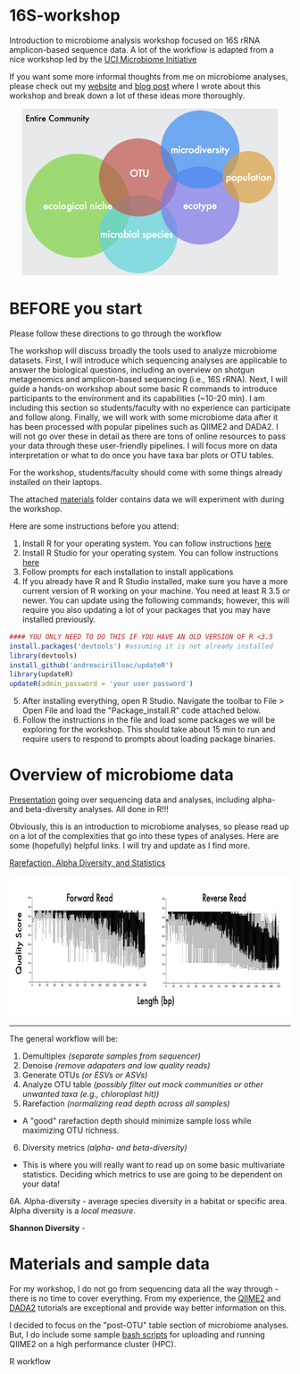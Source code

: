 # 16S-workshop
Introduction to microbiome analysis workshop focused on 16S rRNA amplicon-based sequence data. A lot of the workflow is adapted from a nice workshop led by the [UCI Microbiome Initiative](http://microbiome.uci.edu/)

If you want some more informal thoughts from me on microbiome analyses, please check out my [website](https://www.abchase.co) and [blog post](http://www.abchase.co/blog/intro-to-microbiome-analyses) where I wrote about this workshop and break down a lot of these ideas more thoroughly.

<p align="center">
  <img width="460" height="300" src="images/conceptual-schematic.png">
</p>

# BEFORE you start
Please follow these directions to go through the workflow

The workshop will discuss broadly the tools used to analyze microbiome datasets. First, I will introduce which sequencing analyses are applicable to answer the biological questions, including an overview on shotgun metagenomics and amplicon-based sequencing (i.e., 16S rRNA). Next, I will guide a hands-on workshop about some basic R commands to introduce participants to the environment and its capabilities (~10-20 min). I am including this section so students/faculty with no experience can participate and follow along. Finally, we will work with some microbiome data after it has been processed with popular pipelines such as QIIME2 and DADA2. I will not go over these in detail as there are tons of online resources to pass your data through these user-friendly pipelines. I will focus more on data interpretation or what to do once you have taxa bar plots or OTU tables.

For the workshop, students/faculty should come with some things already installed on their laptops. 

The attached [materials](https://github.com/alex-b-chase/16S-workshop/tree/master/materials) folder contains data we will experiment with during the workshop.

Here are some instructions before you attend:
1. Install R for your operating system. You can follow instructions [here](https://cran.cnr.berkeley.edu/)
2. Install R Studio for your operating system. You can follow instructions [here](https://rstudio.com/products/rstudio/download/#download)
3. Follow prompts for each installation to install applications
4. If you already have R and R Studio installed, make sure you have a more current version of R working on your machine. You need at least R 3.5 or newer. You can update using the following commands; however, this will require you also updating a lot of your packages that you may have installed previously.

```R
#### YOU ONLY NEED TO DO THIS IF YOU HAVE AN OLD VERSION OF R <3.5
install.packages('devtools') #assuming it is not already installed
library(devtools)
install_github('andreacirilloac/updateR')
library(updateR)
updateR(admin_password = 'your user password')  
```

5. After installing everything, open R Studio. Navigate the toolbar to File > Open File and load the "Package_install.R" code attached below. 
6. Follow the instructions in the file and load some packages we will be exploring for the workshop. This should take about 15 min to run and require users to respond to prompts about loading package binaries. 


# Overview of microbiome data
[Presentation](sio262-microbiome-analysis.pdf) going over sequencing data and analyses, including alpha- and beta-diversity analyses. All done in R!!!

Obviously, this is an introduction to microbiome analyses, so please read up on a lot of the complexities that go into these types of analyses. Here are some (hopefully) helpful links. I will try and update as I find more.

[Rarefaction, Alpha Diversity, and Statistics](https://www.frontiersin.org/articles/10.3389/fmicb.2019.02407/full)

<p align="center">
  <img width="706" height="252" src="images/fastq-demo.jpg">
</p>

---

The general workflow will be:
1. Demultiplex _(separate samples from sequencer)_
2. Denoise _(remove adapaters and low quality reads)_
3. Generate OTUs _(or ESVs or ASVs)_
4. Analyze OTU table _(possibly filter out mock communities or other unwanted taxa (e.g., chloroplast hit))_
5. Rarefaction _(normalizing read depth across all samples)_  
  * A "good" rarefaction depth should minimize sample loss while maximizing OTU richness.
6. Diversity metrics _(alpha- and beta-diversity)_  
  * This is where you will really want to read up on some basic multivariate statistics. Deciding which metrics to use are going to be dependent on your data!

6A. Alpha-diversity - average species diversity in a habitat or specific area. Alpha diversity is a *local measure*.

__Shannon Diversity__ - 


# Materials and sample data
For my workshop, I do not go from sequencing data all the way through - there is no time to cover everything. From my experience, the [QIIME2](https://docs.qiime2.org/2019.7/tutorials/moving-pictures/) and [DADA2](https://benjjneb.github.io/dada2/tutorial.html) tutorials are exceptional and provide way better information on this.

I decided to focus on the "post-OTU" table section of microbiome analyses. But, I do include some sample [bash scripts](sample-qiime-processing/) for uploading and running QIIME2 on a high performance cluster (HPC).


R workflow
